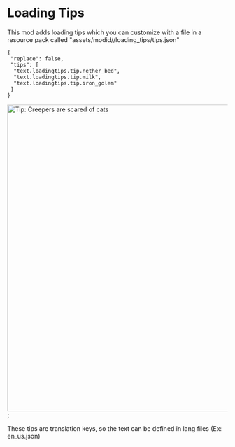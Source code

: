 <h1>Loading Tips</h1>

This mod adds loading tips which you can customize with a file in a resource pack called "assets/modid//loading_tips/tips.json"

    {
     "replace": false,
     "tips": [
      "text.loadingtips.tip.nether_bed",
      "text.loadingtips.tip.milk",
      "text.loadingtips.tip.iron_golem"
     ]
    }

<p><img src="https://raw.githubusercontent.com/UltrusBot/LoadingScreenTips/master/images/image1.png" alt="Tip: Creepers are scared of cats" width="700" />;</p>

 

These tips are translation keys, so the text can be defined in lang files (Ex: en_us.json)
